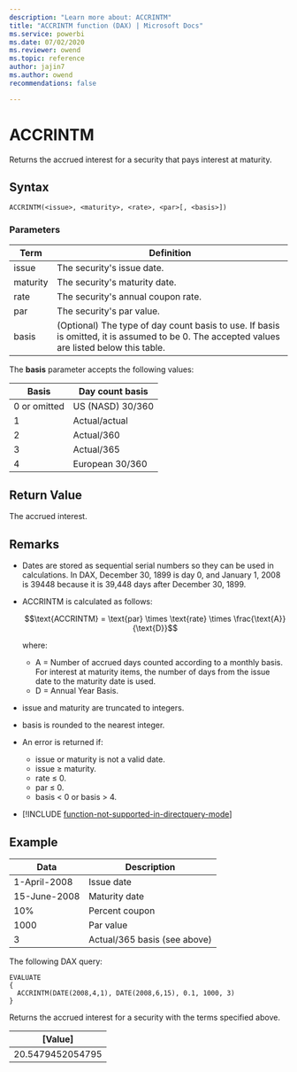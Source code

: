 ```yaml
---
description: "Learn more about: ACCRINTM"
title: "ACCRINTM function (DAX) | Microsoft Docs"
ms.service: powerbi
ms.date: 07/02/2020
ms.reviewer: owend
ms.topic: reference
author: jajin7
ms.author: owend 
recommendations: false

---
```


# ACCRINTM

Returns the accrued interest for a security that pays interest at maturity.

## Syntax

```dax
ACCRINTM(<issue>, <maturity>, <rate>, <par>[, <basis>])
```

### Parameters

|Term|Definition|  
|--------|--------------|  
|issue|The security's issue date.|
|maturity|The security's maturity date.|
|rate|The security's annual coupon rate.|
|par|The security's par value.|
|basis|(Optional) The type of day count basis to use. If basis is omitted, it is assumed to be 0. The accepted values are listed below this table.|

The **basis** parameter accepts the following values:

| **Basis**    | **Day count basis** |
| ------------ | ------------------- |
| 0 or omitted | US (NASD) 30/360    |
| 1            | Actual/actual       |
| 2            | Actual/360          |
| 3            | Actual/365          |
| 4            | European 30/360     |

## Return Value

The accrued interest.

## Remarks

- Dates are stored as sequential serial numbers so they can be used in calculations. In DAX, December 30, 1899 is day 0, and January 1, 2008 is 39448 because it is 39,448 days after December 30, 1899.

- ACCRINTM is calculated as follows:

  $$\text{ACCRINTM} = \text{par} \times \text{rate} \times \frac{\text{A}}{\text{D}}$$

  where:

  - $\text{A}$ = Number of accrued days counted according to a monthly basis. For interest at maturity items, the number of days from the issue date to the maturity date is used.
  - $\text{D}$ = Annual Year Basis.

- issue and maturity are truncated to integers.

- basis is rounded to the nearest integer.

- An error is returned if:
  - issue or maturity is not a valid date.
  - issue ≥ maturity.
  - rate ≤ 0.
  - par ≤ 0.
  - basis < 0 or basis > 4.

- [!INCLUDE [function-not-supported-in-directquery-mode](includes/function-not-supported-in-directquery-mode.md)]

## Example

| **Data**     | **Description**              |
| ------------ | ---------------------------- |
| 1-April-2008 | Issue date                   |
| 15-June-2008 | Maturity date                |
| 10%          | Percent coupon               |
| 1000         | Par value                    |
| 3            | Actual/365 basis (see above) |

The following DAX query:

```dax
EVALUATE
{
  ACCRINTM(DATE(2008,4,1), DATE(2008,6,15), 0.1, 1000, 3)
}
```

Returns the accrued interest for a security with the terms specified above.

| **[Value]**    |
| ---------------- |
| 20.5479452054795 |
